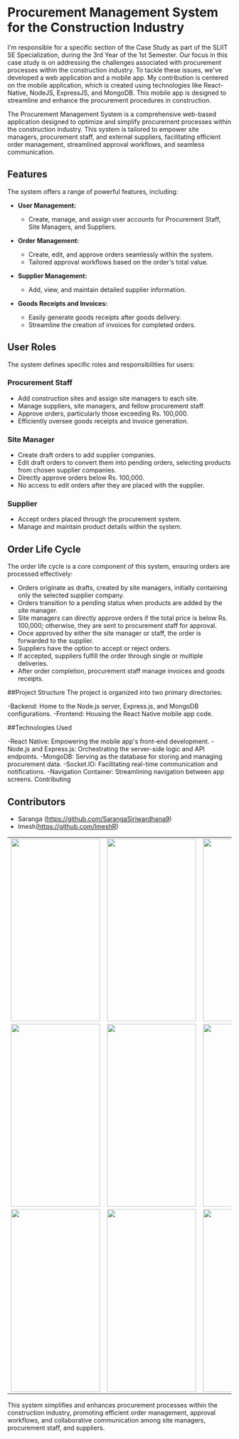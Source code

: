 # Procurement Management System for the Construction Industry

I'm responsible for a specific section of the Case Study as part of the SLIIT SE Specialization, during the 3rd Year of the 1st Semester. Our focus in this case study is on addressing the challenges associated with procurement processes within the construction industry. To tackle these issues, we've developed a web application and a mobile app. My contribution is centered on the mobile application, which is created using technologies like React-Native, NodeJS, ExpressJS, and MongoDB. This mobile app is designed to streamline and enhance the procurement procedures in construction.

The Procurement Management System is a comprehensive web-based application designed to optimize and simplify procurement processes within the construction industry. This system is tailored to empower site managers, procurement staff, and external suppliers, facilitating efficient order management, streamlined approval workflows, and seamless communication.

## Features

The system offers a range of powerful features, including:

- **User Management:**
  - Create, manage, and assign user accounts for Procurement Staff, Site Managers, and Suppliers.

- **Order Management:**
  - Create, edit, and approve orders seamlessly within the system.
  - Tailored approval workflows based on the order's total value.

- **Supplier Management:**
  - Add, view, and maintain detailed supplier information.

- **Goods Receipts and Invoices:**
  - Easily generate goods receipts after goods delivery.
  - Streamline the creation of invoices for completed orders.

## User Roles

The system defines specific roles and responsibilities for users:

### Procurement Staff

- Add construction sites and assign site managers to each site.
- Manage suppliers, site managers, and fellow procurement staff.
- Approve orders, particularly those exceeding Rs. 100,000.
- Efficiently oversee goods receipts and invoice generation.

### Site Manager

- Create draft orders to add supplier companies.
- Edit draft orders to convert them into pending orders, selecting products from chosen supplier companies.
- Directly approve orders below Rs. 100,000.
- No access to edit orders after they are placed with the supplier.

### Supplier

- Accept orders placed through the procurement system.
- Manage and maintain product details within the system.

## Order Life Cycle

The order life cycle is a core component of this system, ensuring orders are processed effectively:

- Orders originate as drafts, created by site managers, initially containing only the selected supplier company.
- Orders transition to a pending status when products are added by the site manager.
- Site managers can directly approve orders if the total price is below Rs. 100,000; otherwise, they are sent to procurement staff for approval.
- Once approved by either the site manager or staff, the order is forwarded to the supplier.
- Suppliers have the option to accept or reject orders.
- If accepted, suppliers fulfill the order through single or multiple deliveries.
- After order completion, procurement staff manage invoices and goods receipts.


##Project Structure
The project is organized into two primary directories:

-Backend: Home to the Node.js server, Express.js, and MongoDB configurations.
-Frontend: Housing the React Native mobile app code.

##Technologies Used

-React Native: Empowering the mobile app's front-end development.
-Node.js and Express.js: Orchestrating the server-side logic and API endpoints.
-MongoDB: Serving as the database for storing and managing procurement data.
-Socket.IO: Facilitating real-time communication and notifications.
-Navigation Container: Streamlining navigation between app screens.
Contributing

## Contributors

- Saranga (https://github.com/SarangaSiriwardhana9) 
- Imesh(https://github.com/ImeshR) 

<table>
  <tr>
    <td align="center"><img src="https://github.com/SarangaSiriwardhana9/-Procurement-for-Construction-Industry-/assets/99233703/5311b73e-202a-4bcf-9625-74b5f02dedba" width="200" height="410"></td>
    <td align="center"><img src="https://github.com/SarangaSiriwardhana9/-Procurement-for-Construction-Industry-/assets/99233703/911797d3-273d-445e-8b28-cbad07c7af7e"width="200" height="410"></td>
    <td align="center"><img src="https://github.com/SarangaSiriwardhana9/-Procurement-for-Construction-Industry-/assets/99233703/37887476-a7f7-434d-8e47-8cac7437ece5" width="200" height="410"></td>
  </tr>
  <tr>
    <td align="center"><img src="https://github.com/SarangaSiriwardhana9/-Procurement-for-Construction-Industry-/assets/99233703/7aabe37a-46a9-4496-b79f-0328931281cc" width="200" height="410"></td>
    <td align="center"><img src="https://github.com/SarangaSiriwardhana9/-Procurement-for-Construction-Industry-/assets/99233703/0473755d-4a90-43af-93a3-98468a553d2e" width="200" height="410"></td>
    <td align="center"><img src="https://github.com/SarangaSiriwardhana9/-Procurement-for-Construction-Industry-/assets/99233703/6826229c-ea62-49b2-9b3e-e2aad842626b" width="200" height="410"></td>
  </tr>
  <tr>
    <td align="center"><img src="https://github.com/SarangaSiriwardhana9/-Procurement-for-Construction-Industry-/assets/99233703/4a862010-4298-4ee0-8f9c-262201c681fa" width="200" height="410"></td>
    <td align="center"><img src="https://github.com/SarangaSiriwardhana9/-Procurement-for-Construction-Industry-/assets/99233703/9c2b19bc-9d9f-4f82-8a19-eed5d9f38727" width="200" height="410"></td>
    <td align="center"><img src="https://github.com/SarangaSiriwardhana9/-Procurement-for-Construction-Industry-/assets/99233703/5da3564f-e14f-4592-81b1-a5ddb96464f9" width="200" height="410"></td>
  </tr>
</table>







This system simplifies and enhances procurement processes within the construction industry, promoting efficient order management, approval workflows, and collaborative communication among site managers, procurement staff, and suppliers.
